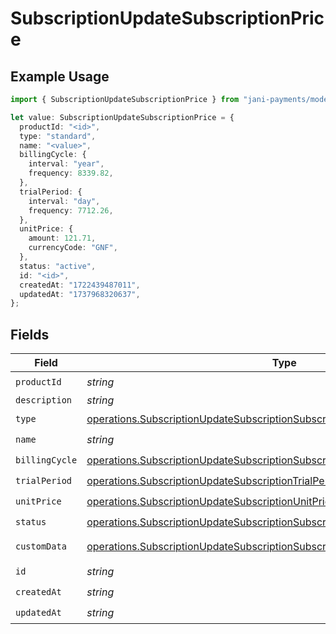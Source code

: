 # SubscriptionUpdateSubscriptionPrice

## Example Usage

```typescript
import { SubscriptionUpdateSubscriptionPrice } from "jani-payments/models/operations";

let value: SubscriptionUpdateSubscriptionPrice = {
  productId: "<id>",
  type: "standard",
  name: "<value>",
  billingCycle: {
    interval: "year",
    frequency: 8339.82,
  },
  trialPeriod: {
    interval: "day",
    frequency: 7712.26,
  },
  unitPrice: {
    amount: 121.71,
    currencyCode: "GNF",
  },
  status: "active",
  id: "<id>",
  createdAt: "1722439487011",
  updatedAt: "1737968320637",
};
```

## Fields

| Field                                                                                                                                                                      | Type                                                                                                                                                                       | Required                                                                                                                                                                   | Description                                                                                                                                                                |
| -------------------------------------------------------------------------------------------------------------------------------------------------------------------------- | -------------------------------------------------------------------------------------------------------------------------------------------------------------------------- | -------------------------------------------------------------------------------------------------------------------------------------------------------------------------- | -------------------------------------------------------------------------------------------------------------------------------------------------------------------------- |
| `productId`                                                                                                                                                                | *string*                                                                                                                                                                   | :heavy_check_mark:                                                                                                                                                         | N/A                                                                                                                                                                        |
| `description`                                                                                                                                                              | *string*                                                                                                                                                                   | :heavy_minus_sign:                                                                                                                                                         | N/A                                                                                                                                                                        |
| `type`                                                                                                                                                                     | [operations.SubscriptionUpdateSubscriptionSubscriptionsType](../../models/operations/subscriptionupdatesubscriptionsubscriptionstype.md)                                   | :heavy_check_mark:                                                                                                                                                         | N/A                                                                                                                                                                        |
| `name`                                                                                                                                                                     | *string*                                                                                                                                                                   | :heavy_check_mark:                                                                                                                                                         | N/A                                                                                                                                                                        |
| `billingCycle`                                                                                                                                                             | [operations.SubscriptionUpdateSubscriptionSubscriptionsBillingCycle](../../models/operations/subscriptionupdatesubscriptionsubscriptionsbillingcycle.md)                   | :heavy_check_mark:                                                                                                                                                         | N/A                                                                                                                                                                        |
| `trialPeriod`                                                                                                                                                              | [operations.SubscriptionUpdateSubscriptionTrialPeriod](../../models/operations/subscriptionupdatesubscriptiontrialperiod.md)                                               | :heavy_check_mark:                                                                                                                                                         | N/A                                                                                                                                                                        |
| `unitPrice`                                                                                                                                                                | [operations.SubscriptionUpdateSubscriptionUnitPrice](../../models/operations/subscriptionupdatesubscriptionunitprice.md)                                                   | :heavy_check_mark:                                                                                                                                                         | N/A                                                                                                                                                                        |
| `status`                                                                                                                                                                   | [operations.SubscriptionUpdateSubscriptionSubscriptionsResponse200Status](../../models/operations/subscriptionupdatesubscriptionsubscriptionsresponse200status.md)         | :heavy_check_mark:                                                                                                                                                         | N/A                                                                                                                                                                        |
| `customData`                                                                                                                                                               | [operations.SubscriptionUpdateSubscriptionSubscriptionsResponse200CustomData](../../models/operations/subscriptionupdatesubscriptionsubscriptionsresponse200customdata.md) | :heavy_minus_sign:                                                                                                                                                         | Any valid JSON value                                                                                                                                                       |
| `id`                                                                                                                                                                       | *string*                                                                                                                                                                   | :heavy_check_mark:                                                                                                                                                         | N/A                                                                                                                                                                        |
| `createdAt`                                                                                                                                                                | *string*                                                                                                                                                                   | :heavy_check_mark:                                                                                                                                                         | N/A                                                                                                                                                                        |
| `updatedAt`                                                                                                                                                                | *string*                                                                                                                                                                   | :heavy_check_mark:                                                                                                                                                         | N/A                                                                                                                                                                        |